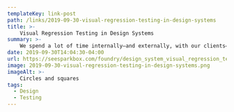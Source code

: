 ```yaml
---
templateKey: link-post
path: /links/2019-09-30-visual-regression-testing-in-design-systems
title: >-
    Visual Regression Testing in Design Systems
summary: >-
    We spend a lot of time internally—and externally, with our clients—talking about the value of having fast and frequent feedback loops during our development process. Typically, our projects use continuous integration tools coupled with code quality and code testing suites. 
date: 2019-09-30T14:04:30-04:00
url: https://seesparkbox.com/foundry/design_system_visual_regression_testing
image: 2019-09-30-visual-regression-testing-in-design-systems.png
imageAlt: >-
    Circles and squares
tags:
  - Design
  - Testing
---
```

